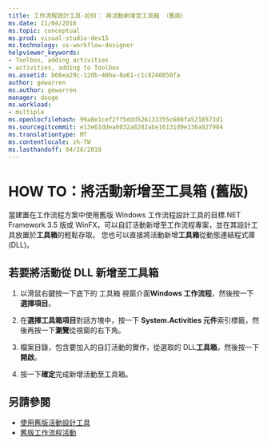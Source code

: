```yaml
---
title: 工作流程設計工具-如何： 將活動新增至工具箱 （舊版）
ms.date: 11/04/2016
ms.topic: conceptual
ms.prod: visual-studio-dev15
ms.technology: vs-workflow-designer
helpviewer_keywords:
- Toolbox, adding activities
- activities, adding to Toolbox
ms.assetid: b66ea29c-120b-40ba-8a61-c1c8240850fa
author: gewarren
ms.author: gewarren
manager: douge
ms.workload:
- multiple
ms.openlocfilehash: 99a8e1cef2ff5ddd526133355c608fa5218573d1
ms.sourcegitcommit: e13e61ddea6032a8282abe16131d9e136a927984
ms.translationtype: MT
ms.contentlocale: zh-TW
ms.lasthandoff: 04/26/2018
---
```

# <a name="how-to-add-activities-to-the-toolbox-legacy"></a>HOW TO：將活動新增至工具箱 (舊版)

當建置在工作流程方案中使用舊版 Windows 工作流程設計工具的目標.NET Framework 3.5 版或 WinFX，可以自訂活動新增至工作流程專案，並在其設計工具放置於**工具箱**的輕鬆存取。 您也可以直接將活動新增**工具箱**從動態連結程式庫 (DLL)。

## <a name="to-add-an-activity-to-the-toolbox-from-a-dll"></a>若要將活動從 DLL 新增至工具箱

1.  以滑鼠右鍵按一下底下的 工具箱 視窗介面**Windows 工作流程**，然後按一下 **選擇項目**。

2.  在**選擇工具箱項目**對話方塊中，按一下  **System.Activities 元件**索引標籤，然後再按一下**瀏覽**從視窗的右下角。

3.  檔案目錄，包含要加入的自訂活動的實作，從選取的 DLL**工具箱**，然後按一下 **開啟**。

4.  按一下**確定**完成新增活動至工具箱。

## <a name="see-also"></a>另請參閱

- [使用舊版活動設計工具](../workflow-designer/using-the-legacy-activity-designer.md)
- [舊版工作流程活動](../workflow-designer/legacy-workflow-activities.md)